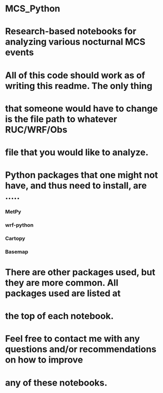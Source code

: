 # MCS_Python
# Research-based notebooks for analyzing various nocturnal MCS events

# All of this code should work as of writing this readme. The only thing
# that someone would have to change is the file path to whatever RUC/WRF/Obs
# file that you would like to analyze.

# Python packages that one might not have, and thus need to install, are .....
### MetPy
### wrf-python
### Cartopy
### Basemap
# There are other packages used, but they are more common. All packages used are listed at
# the top of each notebook.

# Feel free to contact me with any questions and/or recommendations on how to improve
# any of these notebooks.
